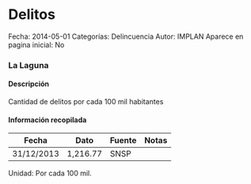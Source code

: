 Delitos
=====

Fecha: 2014-05-01
Categorías: Delincuencia
Autor: IMPLAN
Aparece en pagina inicial: No

### La Laguna

#### Descripción

Cantidad de delitos por cada 100 mil habitantes

<!-- break -->

#### Información recopilada

<table class="table table-hover table-bordered matriz">
  <thead>
    <tr><th>Fecha</th><th>Dato</th><th>Fuente</th><th>Notas</th></tr>
  </thead>
  <tbody>
    <tr><td class="centrado">31/12/2013</td><td class="derecha">1,216.77</td><td>SNSP</td><td></td></tr>
  </tbody>
</table>

Unidad: Por cada 100 mil.
